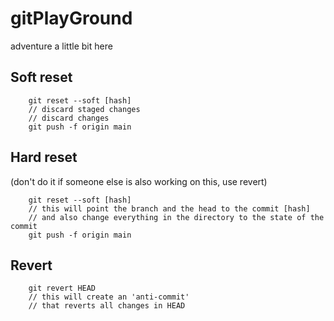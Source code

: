 # gitPlayGround

adventure a little bit here

## Soft reset
```
    git reset --soft [hash]
    // discard staged changes
    // discard changes
    git push -f origin main
``` 

## Hard reset  
 (don't do it if someone else is also working on this, use revert)  
```
    git reset --soft [hash]
    // this will point the branch and the head to the commit [hash]
    // and also change everything in the directory to the state of the commit
    git push -f origin main
```

## Revert
```
    git revert HEAD
    // this will create an 'anti-commit'
    // that reverts all changes in HEAD
```